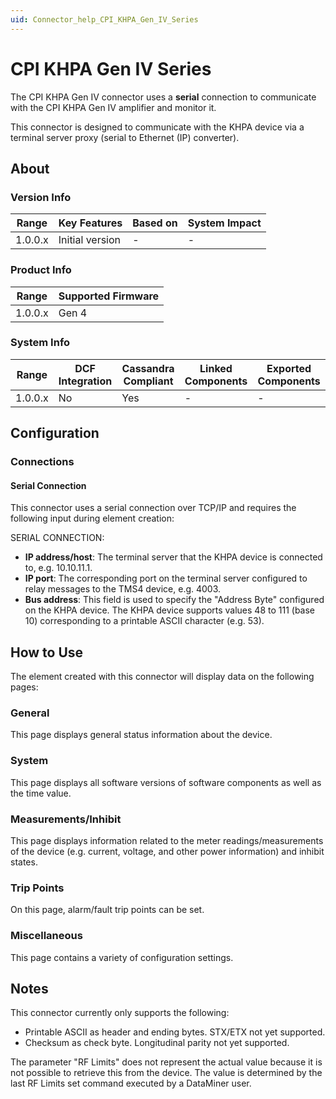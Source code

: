 ```yaml
---
uid: Connector_help_CPI_KHPA_Gen_IV_Series
---
```


# CPI KHPA Gen IV Series

The CPI KHPA Gen IV connector uses a **serial** connection to communicate with the CPI KHPA Gen IV amplifier and monitor it.

This connector is designed to communicate with the KHPA device via a terminal server proxy (serial to Ethernet (IP) converter).

## About

### Version Info

| Range     | Key Features     | Based on     | System Impact     |
|-----------|------------------|--------------|-------------------|
| 1.0.0.x   | Initial version  | -            | -                 |

### Product Info

| Range     | Supported Firmware     |
|-----------|------------------------|
| 1.0.0.x   | Gen 4                  |

### System Info

| Range     | DCF Integration     | Cassandra Compliant     | Linked Components     | Exported Components     |
|-----------|---------------------|-------------------------|-----------------------|-------------------------|
| 1.0.0.x   | No                  | Yes                     | -                     | -                       |

## Configuration

### Connections

#### Serial Connection

This connector uses a serial connection over TCP/IP and requires the following input during element creation:

SERIAL CONNECTION:

- **IP address/host**: The terminal server that the KHPA device is connected to, e.g. 10.10.11.1.
- **IP port**: The corresponding port on the terminal server configured to relay messages to the TMS4 device, e.g. 4003.
- **Bus address**: This field is used to specify the "Address Byte" configured on the KHPA device. The KHPA device supports values 48 to 111 (base 10) corresponding to a printable ASCII character (e.g. 53).

## How to Use

The element created with this connector will display data on the following pages:

### General

This page displays general status information about the device.

### System

This page displays all software versions of software components as well as the time value.

### Measurements/Inhibit

This page displays information related to the meter readings/measurements of the device (e.g. current, voltage, and other power information) and inhibit states.

### Trip Points

On this page, alarm/fault trip points can be set.

### Miscellaneous

This page contains a variety of configuration settings.

## Notes

This connector currently only supports the following:

- Printable ASCII as header and ending bytes. STX/ETX not yet supported.
- Checksum as check byte. Longitudinal parity not yet supported.

The parameter "RF Limits" does not represent the actual value because it is not possible to retrieve this from the device. The value is determined by the last RF Limits set command executed by a DataMiner user.
